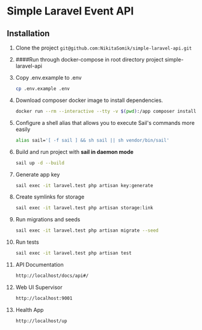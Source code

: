 # Simple Laravel Event API

## Installation

1. Clone the project `git@github.com:NikitaSomik/simple-laravel-api.git`
2. ####Run through docker-compose in root directory project simple-laravel-api
3. Copy .env.example to .env

   ```bash
   cp .env.example .env
   ```

4. Download composer docker image to install dependencies.

   ```bash
   docker run --rm --interactive --tty -v $(pwd):/app composer install
   ```

5. Configure a shell alias that allows you to execute Sail's commands more easily

   ```bash
   alias sail='[ -f sail ] && sh sail || sh vendor/bin/sail'
   ```

6. Build and run project with **sail in daemon mode**

   ```bash
   sail up -d --build
   ```

7. Generate app key

   ```bash
   sail exec -it laravel.test php artisan key:generate
   ```

8. Create symlinks for storage

   ```bash
   sail exec -it laravel.test php artisan storage:link
   ```

9. Run migrations and seeds

   ```bash
   sail exec -it laravel.test php artisan migrate --seed
   ```
   
10. Run tests

    ```bash
    sail exec -it laravel.test php artisan test
    ```

11. API Documentation

    ```bash
    http://localhost/docs/api#/
    ```

12. Web UI Supervisor

    ```bash
    http://localhost:9001
    ```
13. Health App

    ```bash
    http://localhost/up
    ```    
    

